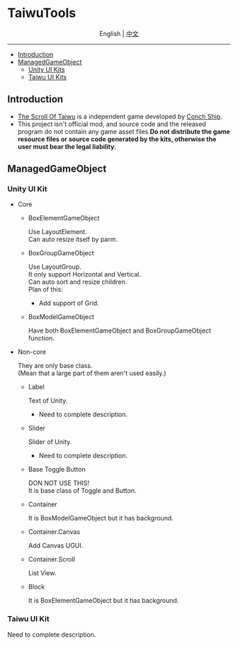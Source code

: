 # TaiwuTools

<p align="center">
  <span>English</span> |
  <a href="README.cn.md">中文</a>
</p>

---
+ [Introduction](#Introduction)
+ [ManagedGameObject](#ManagedGameObject)
	+ [Unity UI Kits](#Unity-UI-Kit)
	+ [Taiwu UI Kits](#Taiwu-UI-Kit)

## Introduction

- [The Scroll Of Taiwu](https://store.steampowered.com/app/838350/_The_Scroll_Of_Taiwu/) is a independent game developed by [Conch Ship](https://www.conchship.com.cn/).
- This project isn't official mod, and source code and the released program do not contain any game asset files.**Do not distribute the game resource files or source code generated by the kits, otherwise the user must bear the legal liability.**

## ManagedGameObject

### Unity UI Kit
+ Core

  + BoxElementGameObject

    Use LayoutElement.  
    Can auto resize itself by parm.  

  + BoxGroupGameObject

    Use LayoutGroup.  
    It only support Horizontal and Vertical.  
    Can auto sort and resize children.  
    Plan of this:  

    + Add support of Grid.

  + BoxModelGameObject

    Have both BoxElementGameObject and BoxGroupGameObject function.  

+ Non-core

  They are only base class.  
  (Mean that a large part of them aren't used easily.)  

  + Label

    Text of Unity.  

    + Need to complete description.  

  + Slider

    Slider of Unity.  

    + Need to complete description.

  + Base Toggle Button

    DON NOT USE THIS!  
    It is base class of Toggle and Button.  

  + Container

    It is BoxModelGameObject but it has background.

  + Container.Canvas

    Add Canvas UGUI.

  + Container.Scroll

    List View.

  + Block

    It is BoxElementGameObject but it has background.

### Taiwu UI Kit
Need to complete description.